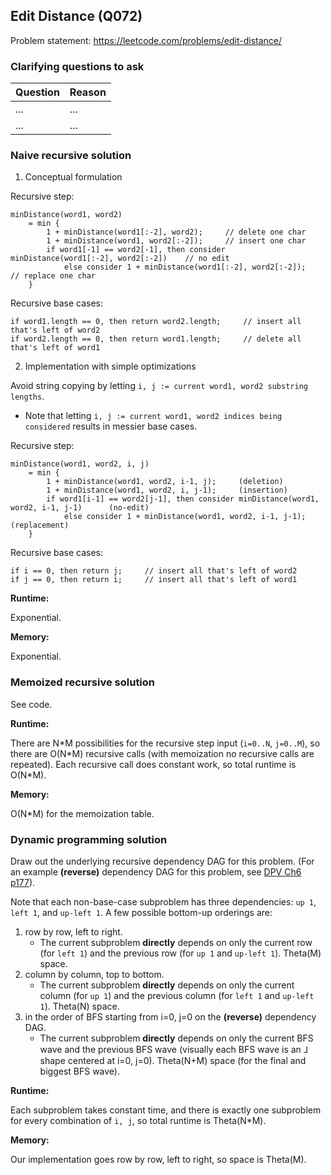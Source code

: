 ## Edit Distance (Q072)

Problem statement: https://leetcode.com/problems/edit-distance/


### Clarifying questions to ask

| Question | Reason |
| --- | --- |
| ... | ... |
| ... | ... |


### Naive recursive solution

1. Conceptual formulation

Recursive step:
```
minDistance(word1, word2)
    = min {
        1 + minDistance(word1[:-2], word2);     // delete one char
        1 + minDistance(word1, word2[:-2]);     // insert one char
        if word1[-1] == word2[-1], then consider minDistance(word1[:-2], word2[:-2])    // no edit
            else consider 1 + minDistance(word1[:-2], word2[:-2]);      // replace one char
    }
```

Recursive base cases:
```
if word1.length == 0, then return word2.length;     // insert all that's left of word2
if word2.length == 0, then return word1.length;     // delete all that's left of word1
```

2. Implementation with simple optimizations

Avoid string copying by letting `i, j := current word1, word2 substring lengths`.
- Note that letting `i, j := current word1, word2 indices being considered` results in messier base cases.

Recursive step:
```
minDistance(word1, word2, i, j)
    = min {
        1 + minDistance(word1, word2, i-1, j);     (deletion)
        1 + minDistance(word1, word2, i, j-1);     (insertion)
        if word1[i-1] == word2[j-1], then consider minDistance(word1, word2, i-1, j-1)      (no-edit)
            else consider 1 + minDistance(word1, word2, i-1, j-1);      (replacement)
    }
```

Recursive base cases:
```
if i == 0, then return j;     // insert all that's left of word2
if j == 0, then return i;     // insert all that's left of word1
```

**Runtime:**

Exponential.

**Memory:**

Exponential.


### Memoized recursive solution

See code.

**Runtime:**

There are N\*M possibilities for the recursive step input (`i=0..N`, `j=0..M`), so there are O(N\*M) recursive calls (with memoization no recursive calls are repeated). Each recursive call does constant work, so total runtime is O(N\*M).

**Memory:**

O(N\*M) for the memoization table.


### Dynamic programming solution

Draw out the underlying recursive dependency DAG for this problem. (For an example **(reverse)** dependency DAG for this problem, see [DPV Ch6 p177](https://people.eecs.berkeley.edu/~vazirani/algorithms/chap6.pdf)).

Note that each non-base-case subproblem has three dependencies: `up 1`, `left 1`, and `up-left 1`. A few possible bottom-up orderings are:
1. row by row, left to right.
    - The current subproblem **directly** depends on only the current row (for `left 1`) and the previous row (for `up 1` and `up-left 1`). Theta(M) space.
2. column by column, top to bottom.
    - The current subproblem **directly** depends on only the current column (for `up 1`) and the previous column (for `left 1` and `up-left 1`). Theta(N) space.
3. in the order of BFS starting from i=0, j=0 on the **(reverse)** dependency DAG.
    - The current subproblem **directly** depends on only the current BFS wave and the previous BFS wave (visually each BFS wave is an ⅃ shape centered at i=0, j=0). Theta(N+M) space (for the final and biggest BFS wave).

**Runtime:**

Each subproblem takes constant time, and there is exactly one subproblem for every combination of `i, j`, so total runtime is Theta(N*M).

**Memory:**

Our implementation goes row by row, left to right, so space is Theta(M).
